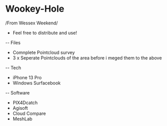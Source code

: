 # Wookey-Hole
/From Wessex Weekend/ 
- Feel free to distribute and use! 

-- Files
- Comnplete Pointcloud survey
- 3 x Seperate Pointclouds of the area before i meged them to the above

-- Tech 
- iPhone 13 Pro
- Windows Surfacebook

-- Software
- PIX4Dcatch
- Agisoft
- Cloud Compare
- MeshLab
